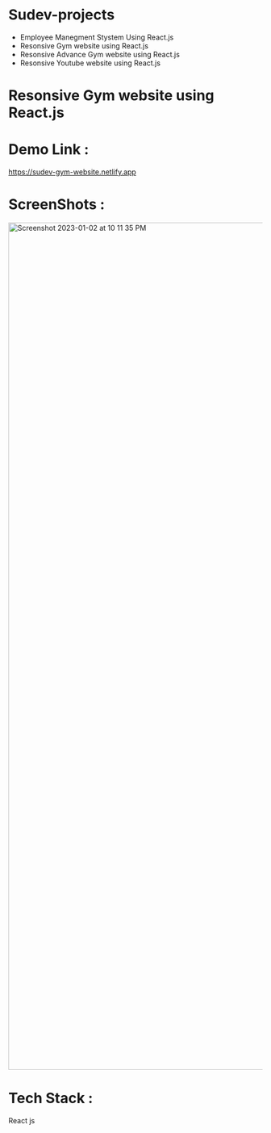 # Sudev-projects

<ul>
  <li>Employee Manegment Stystem Using React.js</li>
  <li>Resonsive Gym website using React.js</li>
   <li>Resonsive Advance Gym website using React.js</li>
     <li>Resonsive Youtube website using React.js</li>
</ul>

# Resonsive Gym website using React.js

# Demo Link :
https://sudev-gym-website.netlify.app

# ScreenShots : 
<img width="1680" alt="Screenshot 2023-01-02 at 10 11 35 PM" src="https://user-images.githubusercontent.com/80485464/210258965-3166383e-53e6-4663-855a-7be33768f9f0.png">

# Tech Stack : 

React js



